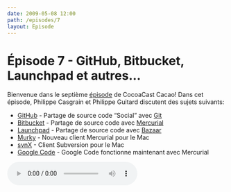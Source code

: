 ```yaml
---
date: 2009-05-08 12:00
path: /episodes/7
layout: Episode
---
```

# Épisode 7 - GitHub, Bitbucket, Launchpad et autres...
<p>Bienvenue dans le septième <a href="https://cacaocast.com/media/cacaocast_7.mp3" title="CocoaCast Cacao Episode 7">épisode</a> de CocoaCast Cacao! Dans cet épisode, Philippe Casgrain et Philippe Guitard discutent des sujets suivants:</p>
<ul><li><a href="https://github.com/" title="GitHub">GitHub</a> - Partage de source code &ldquo;Social&rdquo; avec <a href="http://git-scm.com/" title="Git">Git</a></li>
<li><a href="http://bitbucket.org/" title="Bitbucket">Bitbucket</a> - Partage de source code avec <a href="http://www.selenic.com/mercurial/wiki/" title="Mercurial">Mercurial</a></li>
<li><a href="https://launchpad.net/" title="Launchpad">Launchpad</a> - Partage de source code avec <a href="http://bazaar-vcs.org/" title="Bazaar">Bazaar</a></li>
<li><a href="http://bitbucket.org/snej/murky/wiki/Home" title="Murky">Murky</a> - Nouveau client Mercurial pour le Mac</li>
<li><a href="http://www.lachoseinteractive.net/fr/communaute/subversion/svnx/fonctionnalites/" title="svnX">svnX</a> - Client Subversion pour le Mac</li>
<li><a href="http://google-code-updates.blogspot.com/2009/04/mercurial-support-for-project-hosting.html" title="Google Code supportera Mercurial">Google Code</a> - Google Code fonctionne maintenant avec Mercurial</li>
</ul>
<p><audio controls><source src="https://cacaocast.com/media/cacaocast_7.mp3" type="audio/mpeg"><source src="https://cacaocast.com/media/cacaocast_7.mp3" type="audio/mp4">Votre navigateur ne supporte pas l'élément audio / Your browser does not support the audio element.</audio></p>

